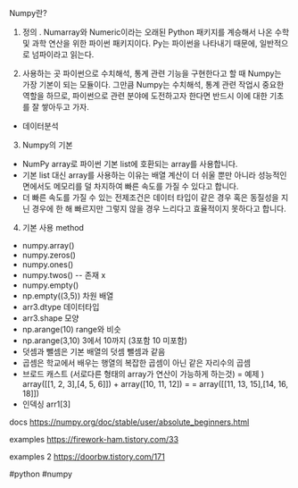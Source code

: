 Numpy란?

1. 정의 . 
Numarray와 Numeric이라는 오래된 Python 패키지를 계승해서 나온 수학 및 과학 연산을 위한 파이썬 패키지이다. Py는 파이썬을 나타내기 때문에, 일반적으로 넘파이라고 읽는다.

2. 사용하는 곳
파이썬으로 수치해석, 통계 관련 기능을 구현한다고 할 때 Numpy는 가장 기본이 되는 모듈이다. 그만큼 Numpy는 수치해석, 통계 관련 작업시 중요한 역할을 하므로, 파이썬으로 관련 분야에 도전하고자 한다면 반드시 이에 대한 기초를 잘 쌓아두고 가자.

- 데이터분석

3. Numpy의 기본 
- NumPy array로 파이썬 기본 list에 호환되는 array를 사용합니다.
- 기본 list 대신 array를 사용하는 이유는 배열 계산이 더 쉬울 뿐만 아니라 성능적인 면에서도 메모리를 덜 차지하여 빠른 속도를 가질 수 있다고 합니다.
- 더 빠른 속도를 가질 수 있는 전제조건은 데이터 타입이 같은 경우 혹은 동질성을 지닌 경우에 한 해 빠르지만 그렇지 않을 경우 느리다고 효율적이지 못하다고 합니다.

4. 기본 사용 method
- numpy.array()
- numpy.zeros()
- numpy.ones()
- numpy.twos() -- 존재 x
- numpy.empty()
- np.empty((3,5)) 차원 배열
- arr3.dtype 데이터타입
- arr3.shape 모양 
- np.arange(10) range와 비슷
- np.arange(3,10) 3에서 10까지 (3포함 10 미포함)
- 덧셈과 뺄셈은 기본 배열의 덧셈 뺄셈과 같음
- 곱셈은 학교에서 배우는 행열의 복잡한 곱셈이 아닌 같은 자리수의 곱셈
- 브로드 캐스트 (서로다른 형태의 array가 연산이 가능하게 하는것)
= 예제 ) array([[1, 2, 3],[4, 5, 6]]) + array([10, 11, 12])
=       = array([[11, 13, 15],[14, 16, 18]])
- 인덱싱 arr1[3]




docs
https://numpy.org/doc/stable/user/absolute_beginners.html

examples
https://firework-ham.tistory.com/33

examples 2
https://doorbw.tistory.com/171

#python
#numpy
